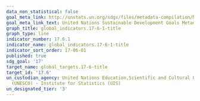 ```yaml
---
data_non_statistical: false
goal_meta_link: http://unstats.un.org/sdgs/files/metadata-compilation/Metadata-Goal-17.pdf
goal_meta_link_text: United Nations Sustainable Development Goals Metadata (pdf 468kB)
graph_title: global_indicators.17-6-1-title
graph_type: line
indicator_number: 17.6.1
indicator_name: global_indicators.17-6-1-title
indicator_sort_order: 17-06-01
published: true
sdg_goal: '17'
target_name: global_targets.17-6-title
target_id: '17.6'
un_custodian_agency: United Nations Education,Scientific and Cultural Organisation
  (UNESCO) - Institute for Statistics (UIS)
un_designated_tier: '3'
---
```

